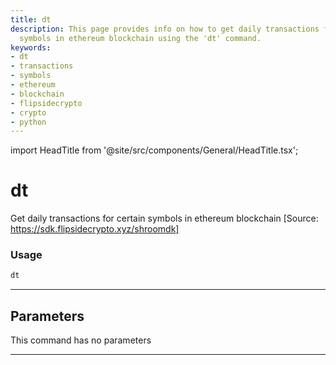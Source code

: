 ```yaml
---
title: dt
description: This page provides info on how to get daily transactions for certain
  symbols in ethereum blockchain using the 'dt' command.
keywords:
- dt
- transactions
- symbols
- ethereum
- blockchain
- flipsidecrypto
- crypto
- python
---
```


import HeadTitle from '@site/src/components/General/HeadTitle.tsx';

<HeadTitle title="dt - Onchain - Crypto - Reference | OpenBB Terminal Docs" />

# dt

Get daily transactions for certain symbols in ethereum blockchain [Source: https://sdk.flipsidecrypto.xyz/shroomdk]

### Usage

```python
dt
```

---

## Parameters

This command has no parameters


---
